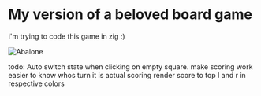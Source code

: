 # My version of a beloved board game
I'm trying to code this game in zig :)

![Abalone](https://www.geekyhobbies.com/wp-content/uploads/2020/08/Abalone-Setup.jpg)


todo: Auto switch state when clicking on empty square.
make scoring work
easier to know whos turn it is
actual scoring
render score to top l and r in respective colors
